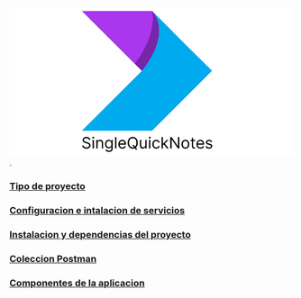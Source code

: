 
![HomeReadme](/README/Resources/img/about.png).
### [Tipo de proyecto](/README/TIPO_APP.md)
### [Configuracion e intalacion de servicios](/README/SERVICIO.md)
### [Instalacion y dependencias del proyecto](/README/INSTALACION.md)
### [Coleccion Postman](/README/COLLECTION_POSTAMAN.md)
### [Componentes de la aplicacion](/README/RUTAS_APP.md)


